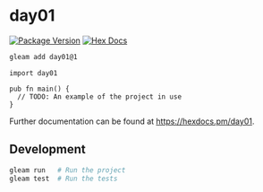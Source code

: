 # day01

[![Package Version](https://img.shields.io/hexpm/v/day01)](https://hex.pm/packages/day01)
[![Hex Docs](https://img.shields.io/badge/hex-docs-ffaff3)](https://hexdocs.pm/day01/)

```sh
gleam add day01@1
```
```gleam
import day01

pub fn main() {
  // TODO: An example of the project in use
}
```

Further documentation can be found at <https://hexdocs.pm/day01>.

## Development

```sh
gleam run   # Run the project
gleam test  # Run the tests
```
